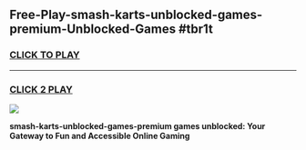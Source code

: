 
## Free-Play-smash-karts-unblocked-games-premium-Unblocked-Games #tbr1t
<h3>
<a href="https://news.freeplayer.one?title=smash-karts-unblocked-games-premium&ref=8M">CLICK TO PLAY</a></h3>
<hr>

<h3>
<a href="https://news.freeplayer.one?title=smash-karts-unblocked-games-premium&ref=8M">CLICK 2 PLAY</a>
  
</h3>

<a href="https://news.freeplayer.one?title=smash-karts-unblocked-games-premium&ref=8M"><img src="https://clearcache.store/games.png"></a>


**smash-karts-unblocked-games-premium games unblocked: Your Gateway to Fun and Accessible Online Gaming**
